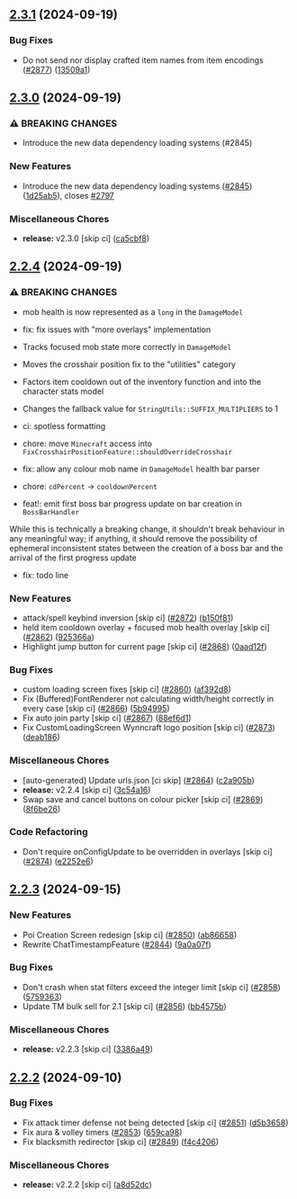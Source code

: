 ## [2.3.1](https://github.com/Wynntils/Wynntils/compare/v2.3.0...v2.3.1) (2024-09-19)


### Bug Fixes

* Do not send nor display crafted item names from item encodings ([#2877](https://github.com/Wynntils/Wynntils/issues/2877)) ([13509a1](https://github.com/Wynntils/Wynntils/commit/13509a14038c366fe8af3c1405b2beacf0563589))

## [2.3.0](https://github.com/Wynntils/Wynntils/compare/v2.2.4...v2.3.0) (2024-09-19)


### ⚠ BREAKING CHANGES

* Introduce the new data dependency loading systems (#2845)

### New Features

* Introduce the new data dependency loading systems ([#2845](https://github.com/Wynntils/Wynntils/issues/2845)) ([1d25ab5](https://github.com/Wynntils/Wynntils/commit/1d25ab5166c3a9cba4fa369afcae9c68261246a2)), closes [#2797](https://github.com/Wynntils/Wynntils/issues/2797)


### Miscellaneous Chores

* **release:** v2.3.0 [skip ci] ([ca5cbf8](https://github.com/Wynntils/Wynntils/commit/ca5cbf8fbe39cdaca59cd037ae057e4b165ada0d))

## [2.2.4](https://github.com/Wynntils/Wynntils/compare/v2.2.3...v2.2.4) (2024-09-19)


### ⚠ BREAKING CHANGES

* mob health is now represented as a `long` in the `DamageModel`

* fix: fix issues with "more overlays" implementation

* Tracks focused mob state more correctly in `DamageModel`
* Moves the crosshair position fix to the "utilities" category
* Factors item cooldown out of the inventory function and into the character stats model
* Changes the fallback value for `StringUtils::SUFFIX_MULTIPLIERS` to 1

* ci: spotless formatting

* chore: move `Minecraft` access into `FixCrosshairPositionFeature::shouldOverrideCrosshair`

* fix: allow any colour mob name in `DamageModel` health bar parser

* chore: `cdPercent` -> `cooldownPercent`

* feat!: emit first boss bar progress update on bar creation in `BossBarHandler`

While this is technically a breaking change, it shouldn't break behaviour in any meaningful way; if anything, it should remove the possibility of ephemeral inconsistent states between the creation of a boss bar and the arrival of the first progress update

* fix: todo line

### New Features

* attack/spell keybind inversion [skip ci] ([#2872](https://github.com/Wynntils/Wynntils/issues/2872)) ([b150f81](https://github.com/Wynntils/Wynntils/commit/b150f814168333d299cadd7cf8988a5cfe30a44f))
* held item cooldown overlay + focused mob health overlay [skip ci] ([#2862](https://github.com/Wynntils/Wynntils/issues/2862)) ([925366a](https://github.com/Wynntils/Wynntils/commit/925366ae196233400dced36828fec9c0909b9949))
* Highlight jump button for current page [skip ci] ([#2868](https://github.com/Wynntils/Wynntils/issues/2868)) ([0aad12f](https://github.com/Wynntils/Wynntils/commit/0aad12f6859480eb74a366503d5ca7e5288499de))


### Bug Fixes

* custom loading screen fixes [skip ci] ([#2860](https://github.com/Wynntils/Wynntils/issues/2860)) ([af392d8](https://github.com/Wynntils/Wynntils/commit/af392d89af70633738a071bc7fd209ef02211231))
* Fix (Buffered)FontRenderer not calculating width/height correctly in every case [skip ci] ([#2866](https://github.com/Wynntils/Wynntils/issues/2866)) ([5b94995](https://github.com/Wynntils/Wynntils/commit/5b949953fb826cc1d5dd35826362dad95a5b5a0f))
* Fix auto join party [skip ci] ([#2867](https://github.com/Wynntils/Wynntils/issues/2867)) ([88ef6d1](https://github.com/Wynntils/Wynntils/commit/88ef6d12b1b8d6f6d367d6acf52bebc7db5cecb3))
* Fix CustomLoadingScreen Wynncraft logo position [skip ci] ([#2873](https://github.com/Wynntils/Wynntils/issues/2873)) ([deab186](https://github.com/Wynntils/Wynntils/commit/deab1862b61486077fe2c1c24e923f199487bb29))


### Miscellaneous Chores

* [auto-generated] Update urls.json [ci skip] ([#2864](https://github.com/Wynntils/Wynntils/issues/2864)) ([c2a905b](https://github.com/Wynntils/Wynntils/commit/c2a905b11f0896a529674684d7cf575d62a09a70))
* **release:** v2.2.4 [skip ci] ([3c54a16](https://github.com/Wynntils/Wynntils/commit/3c54a16cb7040d5ab915e3c2806e0438d3619039))
* Swap save and cancel buttons on colour picker [skip ci] ([#2869](https://github.com/Wynntils/Wynntils/issues/2869)) ([8f6be26](https://github.com/Wynntils/Wynntils/commit/8f6be26ee359d8d5b15890829931aef4d6e185bf))


### Code Refactoring

* Don't require onConfigUpdate to be overridden in overlays [skip ci] ([#2874](https://github.com/Wynntils/Wynntils/issues/2874)) ([e2252e6](https://github.com/Wynntils/Wynntils/commit/e2252e67c00737530a8ddc77cc27d19ac486dff0))

## [2.2.3](https://github.com/Wynntils/Wynntils/compare/v2.2.2...v2.2.3) (2024-09-15)


### New Features

* Poi Creation Screen redesign [skip ci] ([#2850](https://github.com/Wynntils/Wynntils/issues/2850)) ([ab86658](https://github.com/Wynntils/Wynntils/commit/ab86658658495dbd5165d17c71ee14f06bb15bdd))
* Rewrite ChatTimestampFeature ([#2844](https://github.com/Wynntils/Wynntils/issues/2844)) ([9a0a07f](https://github.com/Wynntils/Wynntils/commit/9a0a07ff808d132124bea0413a1f175affd67b4d))


### Bug Fixes

* Don't crash when stat filters exceed the integer limit [skip ci] ([#2858](https://github.com/Wynntils/Wynntils/issues/2858)) ([5759363](https://github.com/Wynntils/Wynntils/commit/5759363dbaa4e69026319095b8e1317adf05aca8))
* Update TM bulk sell for 2.1 [skip ci] ([#2856](https://github.com/Wynntils/Wynntils/issues/2856)) ([bb4575b](https://github.com/Wynntils/Wynntils/commit/bb4575b4dd4f33ce88e65e51e10136459185c22c))


### Miscellaneous Chores

* **release:** v2.2.3 [skip ci] ([3386a49](https://github.com/Wynntils/Wynntils/commit/3386a4971c270876e5d9cd606a9962c75a9f3185))

## [2.2.2](https://github.com/Wynntils/Wynntils/compare/v2.2.1...v2.2.2) (2024-09-10)


### Bug Fixes

* Fix attack timer defense not being detected [skip ci] ([#2851](https://github.com/Wynntils/Wynntils/issues/2851)) ([d5b3658](https://github.com/Wynntils/Wynntils/commit/d5b36580119f901a3c25f4287e152814dfe67e23))
* Fix aura & volley timers ([#2853](https://github.com/Wynntils/Wynntils/issues/2853)) ([659ca98](https://github.com/Wynntils/Wynntils/commit/659ca987e4e104af7a9f498cd39370ded617d305))
* Fix blacksmith redirector [skip ci] ([#2849](https://github.com/Wynntils/Wynntils/issues/2849)) ([f4c4206](https://github.com/Wynntils/Wynntils/commit/f4c420659aa8eb3093315d57773a740fd8042df9))


### Miscellaneous Chores

* **release:** v2.2.2 [skip ci] ([a8d52dc](https://github.com/Wynntils/Wynntils/commit/a8d52dc75ed2f32844eb127371f6c4000cd0d3df))

